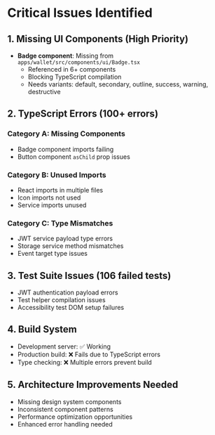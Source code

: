 # Critical Issues Identified

## 1. Missing UI Components (High Priority)
- **Badge component**: Missing from `apps/wallet/src/components/ui/Badge.tsx`
  - Referenced in 6+ components
  - Blocking TypeScript compilation
  - Needs variants: default, secondary, outline, success, warning, destructive

## 2. TypeScript Errors (100+ errors)
### Category A: Missing Components
- Badge component imports failing
- Button component `asChild` prop issues

### Category B: Unused Imports
- React imports in multiple files
- Icon imports not used
- Service imports unused

### Category C: Type Mismatches
- JWT service payload type errors
- Storage service method mismatches
- Event target type issues

## 3. Test Suite Issues (106 failed tests)
- JWT authentication payload errors
- Test helper compilation issues
- Accessibility test DOM setup failures

## 4. Build System
- Development server: ✅ Working
- Production build: ❌ Fails due to TypeScript errors
- Type checking: ❌ Multiple errors prevent build

## 5. Architecture Improvements Needed
- Missing design system components
- Inconsistent component patterns
- Performance optimization opportunities
- Enhanced error handling needed
